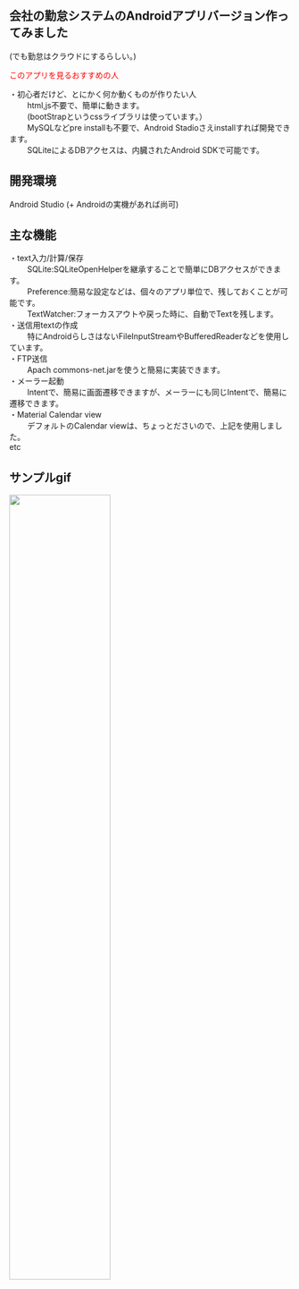 ## 会社の勤怠システムのAndroidアプリバージョン作ってみました
(でも勤怠はクラウドにするらしい。)</br>

<p style="color: red;>作ったきっかけ</p>
コーディングしなさすぎで、したかったｗ</br>

## このアプリを見るおすすめの人
・初心者だけど、とにかく何か動くものが作りたい人</br>
 　 　html,js不要で、簡単に動きます。</br>
 　 　(bootStrapというcssライブラリは使っています。）</br>
 　 　MySQLなどpre installも不要で、Android Stadioさえinstallすれば開発できます。</br>
 　 　SQLiteによるDBアクセスは、内臓されたAndroid SDKで可能です。</br>

## 開発環境
Android Studio (+ Androidの実機があれば尚可)</br>

## 主な機能
・text入力/計算/保存</br>
 　 　SQLite:SQLiteOpenHelperを継承することで簡単にDBアクセスができます。</br>
 　 　Preference:簡易な設定などは、個々のアプリ単位で、残しておくことが可能です。</br>
 　 　TextWatcher:フォーカスアウトや戻った時に、自動でTextを残します。</br>
・送信用textの作成</br>
 　 　特にAndroidらしさはないFileInputStreamやBufferedReaderなどを使用しています。</br>
・FTP送信</br>
 　 　Apach commons-net.jarを使うと簡易に実装できます。</br>
・メーラー起動</br>
 　 　Intentで、簡易に画面遷移できますが、メーラーにも同じIntentで、簡易に遷移できます。</br>
・Material Calendar view</br>
 　 　デフォルトのCalendar viewは、ちょっとださいので、上記を使用しました。</br>
  etc</br>

## サンプルgif
<p>
  <img src="https://github.com/natsukikaminishi/kintai/blob/master/kintai_app.gif" width=60%>  
</p>　
